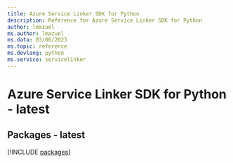 ```yaml
---
title: Azure Service Linker SDK for Python
description: Reference for Azure Service Linker SDK for Python
author: lmazuel
ms.author: lmazuel
ms.data: 03/06/2023
ms.topic: reference
ms.devlang: python
ms.service: servicelinker
---
```

# Azure Service Linker SDK for Python - latest
## Packages - latest
[!INCLUDE [packages](service-linker-index.md)]
